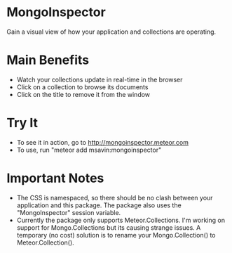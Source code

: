 # MongoInspector
Gain a visual view of how your application and collections are operating. 

# Main Benefits
 - Watch your collections update in real-time in the browser
 - Click on a collection to browse its documents
 - Click on the title to remove it from the window

# Try It
 - To see it in action, go to http://mongoinspector.meteor.com
 - To use, run "meteor add msavin:mongoinspector"

# Important Notes
- The CSS is namespaced, so there should be no clash between your application and this package. The package also uses the "MongoInspector" session variable.
- Currently the package only supports Meteor.Collections. I'm working on support for Mongo.Collections but its causing strange issues. A temporary (no cost) solution is to rename your Mongo.Collection() to Meteor.Collection().
